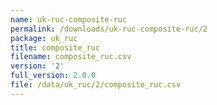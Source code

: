 ```yaml
---
name: uk-ruc-composite-ruc
permalink: /downloads/uk-ruc-composite-ruc/2
package: uk_ruc
title: composite_ruc
filename: composite_ruc.csv
version: '2'
full_version: 2.0.0
file: /data/uk_ruc/2/composite_ruc.csv
---
```

